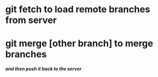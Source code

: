 # git fetch to load remote branches from server
# git merge \[other branch\] to merge branches
##### and then push it back to the server 